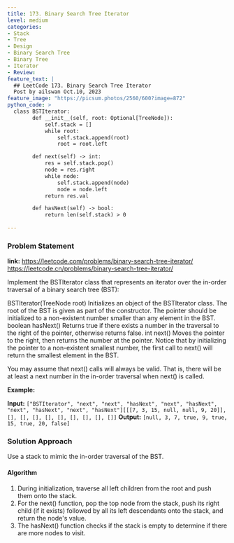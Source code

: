 ```yaml
---
title: 173. Binary Search Tree Iterator
level: medium
categories:
- Stack
- Tree
- Design
- Binary Search Tree
- Binary Tree
- Iterator
- Review:
feature_text: |
  ## LeetCode 173. Binary Search Tree Iterator
  Post by ailswan Oct.10, 2023
feature_image: "https://picsum.photos/2560/600?image=872"
python_code: >
  class BSTIterator:
        def __init__(self, root: Optional[TreeNode]):
            self.stack = []
            while root:
                self.stack.append(root)
                root = root.left

        def next(self) -> int:
            res = self.stack.pop()
            node = res.right
            while node:
                self.stack.append(node)
                node = node.left
            return res.val

        def hasNext(self) -> bool:
            return len(self.stack) > 0
   
---
```


### Problem Statement
**link:**
https://leetcode.com/problems/binary-search-tree-iterator/
https://leetcode.cn/problems/binary-search-tree-iterator/
 
Implement the BSTIterator class that represents an iterator over the in-order traversal of a binary search tree (BST):

BSTIterator(TreeNode root) Initializes an object of the BSTIterator class. The root of the BST is given as part of the constructor. The pointer should be initialized to a non-existent number smaller than any element in the BST.
boolean hasNext() Returns true if there exists a number in the traversal to the right of the pointer, otherwise returns false.
int next() Moves the pointer to the right, then returns the number at the pointer.
Notice that by initializing the pointer to a non-existent smallest number, the first call to next() will return the smallest element in the BST.

You may assume that next() calls will always be valid. That is, there will be at least a next number in the in-order traversal when next() is called.

**Example:**

**Input:** `["BSTIterator", "next", "next", "hasNext", "next", "hasNext", "next", "hasNext", "next", "hasNext"][[[7, 3, 15, null, null, 9, 20]], [], [], [], [], [], [], [], [], []]`
**Output:** `[null, 3, 7, true, 9, true, 15, true, 20, false]`
 

### Solution Approach
Use a stack to mimic the in-order traversal of the BST.

#### Algorithm
1. During initialization, traverse all left children from the root and push them onto the stack.
2. For the next() function, pop the top node from the stack, push its right child (if it exists) followed by all its left descendants onto the stack, and return the node's value.
3. The hasNext() function checks if the stack is empty to determine if there are more nodes to visit.